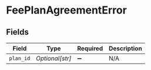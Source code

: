 # FeePlanAgreementError


## Fields

| Field              | Type               | Required           | Description        |
| ------------------ | ------------------ | ------------------ | ------------------ |
| `plan_id`          | *Optional[str]*    | :heavy_minus_sign: | N/A                |